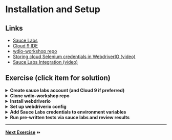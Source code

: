 # Installation and Setup

## Links

- [Sauce Labs](https://saucelabs.com/)
- [Cloud 9 IDE](https://c9.io)
- [wdio-workshop repo](https://github.com/klamping/wdio-workshop)
- [Storing cloud Selenium credentials in WebdriverIO (video)](https://www.youtube.com/watch?v=DiaFdOtUoo8)
- [Sauce Labs Integration (video)](https://www.youtube.com/watch?v=suJGTIuPtlI&t=10m9s)

## Exercise (click item for solution)

<details>
  <summary><b>Create sauce labs account (and Cloud 9 if preferred)</b></summary>

- [Sauce Labs Free Trial](https://saucelabs.com/signup/trial)
- [Cloud 9](https://c9.io)

</details>

<details>
  <summary><b>Clone wdio-workshop repo</b></summary>

    git clone https://github.com/klamping/wdio-workshop.git

</details>

<details>
  <summary><b>Install webdriverio</b></summary>

    npm install --save-dev webdriverio

</details>

<details>
  <summary><b>Set up webdriverio config</b></summary>

    ./node_modules/.bin/wdio

**Config Responses:**

- Where do you want to execute your tests? **In the cloud using Sauce Labs, Browserstack or Testingbot**
- Environment variable for username **SAUCE_USERNAME**
- Environment variable for access key **SAUCE_ACCESS_KEY**
- Which framework do you want to use? **mocha**
- Shall I install the framework adapter for you? **Yes**
- Where are your test specs located? **./test/**/*.js**
- Which reporter do you want to use?  **spec - https://github.com/webdriverio/wdio-spec-reporter**
- Shall I install the reporter library for you? **Yes**
- Do you want to add a service to your test setup?  **sauce - https://github.com/webdriverio/wdio-sauce-service**
- Shall I install the services for you? **Yes**
- Level of logging verbosity **silent**
- In which directory should screenshots gets saved if a command fails? **./errorShots/**
- What is the base url? **http://kevinlamping.com/webdriverio-course-content**  

</details>

<details>
  <summary><b>Add Sauce Labs credentials to environment variables</b></summary>

- [Sauce Labs access key](https://saucelabs.com/beta/user-settings)

In `.bashrc` file:
```
export SAUCE_USERNAME="username"
export SAUCE_ACCESS_KEY="XXXXXXXX-XXXX-XXXX-XXXX-XXXXXXXXXXXX"
```

</details>

<details>
  <summary><b>Run pre-written tests via sauce labs and review results</b></summary>

    ./node_modules/.bin/wdio

</details>

---

**[Next Exercise](./2-assertions.md)** :fast_forward:
